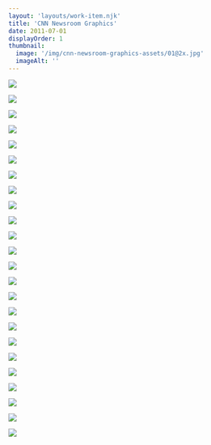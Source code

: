 ```yaml
---
layout: 'layouts/work-item.njk'
title: 'CNN Newsroom Graphics'
date: 2011-07-01
displayOrder: 1
thumbnail:
  image: '/img/cnn-newsroom-graphics-assets/01@2x.jpg'
  imageAlt: ''
---
```


![](/img/cnn-newsroom-graphics-assets/02@2x.jpg)

![](/img/cnn-newsroom-graphics-assets/03@2x.jpg)

![](/img/cnn-newsroom-graphics-assets/04@2x.jpg)

![](/img/cnn-newsroom-graphics-assets/05@2x.jpg)

![](/img/cnn-newsroom-graphics-assets/06@2x.jpg)

![](/img/cnn-newsroom-graphics-assets/07@2x.jpg)

![](/img/cnn-newsroom-graphics-assets/08@2x.jpg)

![](/img/cnn-newsroom-graphics-assets/09@2x.jpg)

![](/img/cnn-newsroom-graphics-assets/10@2x.jpg)

![](/img/cnn-newsroom-graphics-assets/11@2x.jpg)

![](/img/cnn-newsroom-graphics-assets/12@2x.jpg)

![](/img/cnn-newsroom-graphics-assets/13@2x.jpg)

![](/img/cnn-newsroom-graphics-assets/14@2x.jpg)

![](/img/cnn-newsroom-graphics-assets/15@2x.jpg)

![](/img/cnn-newsroom-graphics-assets/16@2x.jpg)

![](/img/cnn-newsroom-graphics-assets/17@2x.jpg)

![](/img/cnn-newsroom-graphics-assets/18@2x.jpg)

![](/img/cnn-newsroom-graphics-assets/19@2x.jpg)

![](/img/cnn-newsroom-graphics-assets/20@2x.jpg)

![](/img/cnn-newsroom-graphics-assets/21@2x.jpg)

![](/img/cnn-newsroom-graphics-assets/22@2x.jpg)

![](/img/cnn-newsroom-graphics-assets/23@2x.jpg)

![](/img/cnn-newsroom-graphics-assets/24@2x.jpg)

![](/img/cnn-newsroom-graphics-assets/25@2x.jpg)
